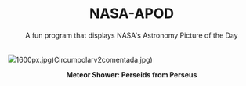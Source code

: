 <div align="center">
  <h1>
    NASA-APOD
  </h1>
</div>
  
<div align="center">
  A fun program that displays NASA's Astronomy Picture of the Day
</div>

<br>

![](https://apod.nasa.gov/apod/image/2308/Perseids18_Horalek_1494.jpg)1600px.jpg)Circumpolarv2comentada.jpg)

<p align = "center">
  <b>Meteor Shower: Perseids from Perseus</b>
</p>
